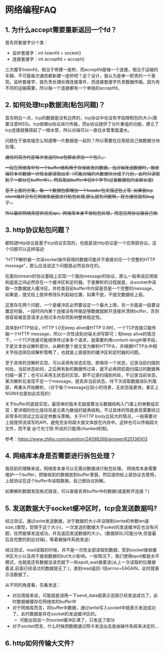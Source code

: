# 网络编程FAQ

## 1. 为什么accept需要重新返回一个fd？
首先将套接字分个类：

- 监听套接字：int listenfd = socket()
- 连接套接字：int acceptfd = accept()

三次握手listenfd，相当于修建一座桥，而acceptfd是每一个连接，相当于运输的车辆。不可能每次通信都新建一座桥吧？这个设计，我认为是单一职责的一个表现。监听套接字，就负责处理处理连接事件，而连接套接字负责数据传输。因为有不同的运输需要，所以每一个连接都有一个单独的acceptfd。

## 2. 如何处理tcp数据流(粘包问题)？
首先明白一点，tcp的数据是没有边界的，tcp协议中也没有字段限制包的大小(需要注意MSS)。tcp依赖ip协议进行传输，而ip协议提供了分片重组的功能，建立了tcp连接就像搭起了一根水管，所以对端可以一直往水管里面灌水。

问题在于接收端怎么知道哪一片数据是一起的？所以需要在应用层自己做数据分块处理。

~~通信的双方约定每次发送的tcp包都会添加一个包头。~~

~~一般在网络库中有一个buffer结构用于存储收发的数据。当对端发送数据时，接收端将本次数据一次性全部读取出来（可能对端的大数据块分成了几份，此时只读取到了一部分在buffer中），然后取出buffer中前8个字节(记录数据包的全部长度)~~

~~基于上面的方案，每一个数据包都增加一个header包来描述包上等. 如果我tcp client端并没有在网络库层面进行粘包处理,那么就有问题啊，双方通信就有bug了...~~

~~所以最好网络库提供流式api，网络库本身不做粘包处理，而是应用协议层自己做.~~



## 3. http协议粘包问题？
都知道http协议是基于tcp协议实现的，也就是说http协议是一个应用层协议。这个问题可以这样描述:

"HTTP解析器一次读socket操作获得的数据可能并不直接对应一个完整的HTTP message”，那么应该说这个问题是必然会存在的。

在面向stream的协议基础上实现一个面向message的协议，那么一般来说应用层和底层之间必然存在一个缓冲区和定时器。于是解析的过程就是，从socket中读取一次数据放入缓冲区，并检查目前buffer中内容是否是一个完整的message，如果是，提交给上层并修改队列起始位置，如果不是，不提交数据给上层。

这里存在两个问题，一个是缓冲区必然要设定一个最大上限，另一方面是一般要设置定时器，一段时间内某个连接没有传输足够数据就断开连接并清除buffer，否则很容易被恶意请求占用过多内存而影响整体稳定性。

具体到HTTP协议，HTTP 1.0无keep alive或HTTP 0.9时，一个TCP连接只能传输一个HTTP message，所以一次性读到对端关闭写即可；有keep alive的情况下，一个TCP连接可能顺序传过来多个请求，就需要利用content-length等字段，于是文本协议解析部分，从解析整个报文变为解析HTTP头，并根据HTTP头中相关字段选择后续解析策略了，也就是上面提到的缓冲区和定时器的问题。

至于具体的流解析实现，可以采用有状态实现，即保存一个状态，记录当前扫描到何处，当前状态如何，之后再有新的数据传过来，就不必再把前面扫描过的数据再扫描一遍了；也可以采用无状态的实现，即不记录扫描到何处，不记录当前状态，某次解析后发现不足一个message，就丢弃当前状态，待下次读取数据进队列尾部，再重头开始解析。（对于每个message比较小的场景，无状态版更快，事实上NGINX也是如此实现的）

关于buffer的底层实现，最简单的版本无疑是算法与数据结构入门课上的单数组实现；更详细的优化版往往是元素为数组的链表结构，不过具体的性能表现需要经过非常多的测试之后设定参数与策略。关于HTTP body比较大的情况，一般需要对上层提供流读写的API，避免完全将超大报文体放在内存中。这样也可以传输超大文件，而不是 @寸光寸阴 所说的只能用chunked机制。

参考：https://www.zhihu.com/question/24598268/answer/625136503

## 4. 网络库本身是否需要进行拆包处理？
我目前的理解来说，网络库本身可以无需对数据进行粘包处理。
网络库本身需要维护一个buffer，把接收到的数据放到buffer里面，然后提供给上层协议去使用，上层协议在这个buffer中读取数据，自己做协议拆解。

如果解析数据发现格式错误，可以直接丢弃buffer中的数据(或是断开连接？)


## 5. 发送数据大于socket缓冲区时，tcp会发送数据吗?
经过测试，通过write发送数据，对于数据的大小并没限制(write的参数len是size_t类型，受限于这个大小)，一次发送的数据大于soket的发送缓冲区也没有问题，任然能够发送成功，并且返回发送数据的大小。（数据排队(可能分块,但是最后会完整的到达对端)，等着被操作系统发送）

经过测试，read读取的时候，并不是一次性全部读取到数据，受到socket接收缓冲区大小以及用于接收数据的buf大小影响。一般情况下，我们使用epoll都是水平模式，也就是还有数据没读完就下一轮epoll_wait接着读(从上一次读取的位置接着读,前面已经读过的数据就无了.)，直到read返回-1且errno=EAGAIN，此时就表示没数据了。


从不同的角度看，先看发送：
- 对应用层来说，可能就是调用一下send_data就表示说我已经发送成功了。此时数据被缓存在网络库的buffer中
- 对于网络库而言，将buffer中数据，通过write写入socket中就表示发送成功了。此时数据是存在socket的发送缓冲区的。
    - 可能出现说一次socket缓冲区满了，只发送了部分
- 对于socket而言，什么时候把数据通过网卡发送出去是由操作系统来决定的...

## 6. http如何传输大文件?